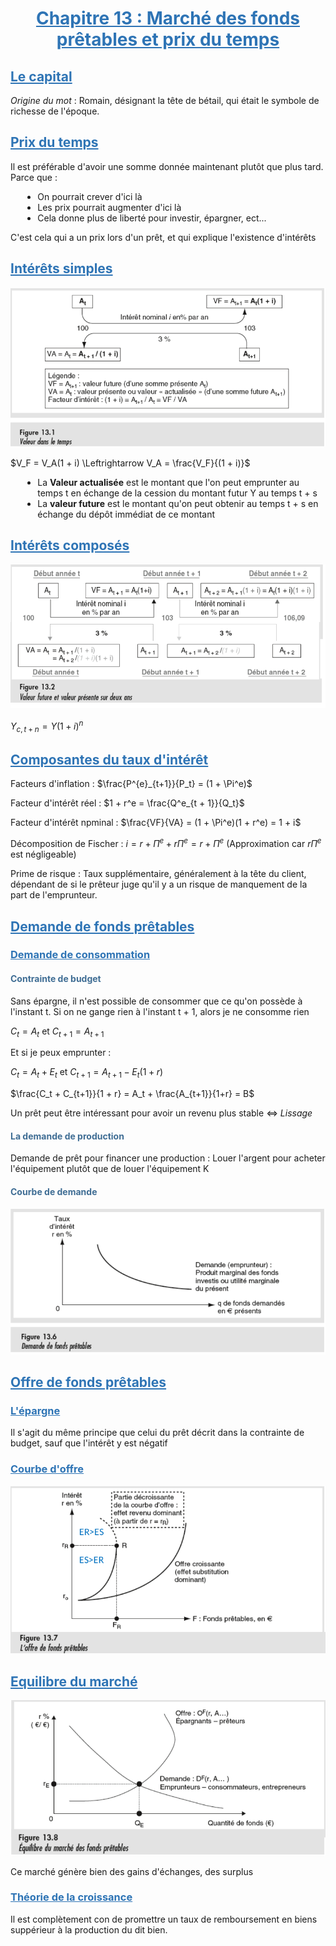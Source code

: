 <style>
/**
*{
color : black;
font-family : Arial;
}

body
{
background-color : white;
}
**/

/** Title style **/

h1
{
text-align : center;
}


h1, h2, h3
{
color : #2e74b5;
text-decoration : underline;
}

h4, h5, h6
{
color : #3f6d94;
text-decoration : bold;
}

/** Table formating **/

table{
margin-top : 1%;
margin-bottom: 1%;
border : 2px solid black;
}

.table_red{
border : 3px solid red;
}

.table_show{
width: 90%;
border: 2px solid black;
padding : 5%;
border-radius: 10px 10px 10px;
}

.table_show tr td
{
width: 40%;
height : auto;
}

/** Block effects **/

.center_block
{
display: block;
margin-left: auto;
margin-right: auto;
width: 60%;
}

.red_block
{
background-color : red;
}

.blue_block
{
background-color : blue;
}

.green_block
{
background-color : green;
}

.salmon_block
{
background-color : salmon;
}


/** line effect **/

.center_line
{
text-align: center;
}

.red_line
{
color : red;
}

.blue_line
{
color : blue;
}

.green_line
{
color : green;
}

.salmon_line
{
color : salmon;
}

.bold
{
font-weight : bold;
}

.underline
{
text-decoration : underline;
}

/** Global list effects **/

ul, li
{
margin-left : 2%;
}

/** ul list decoration **/

ul
{
list-style-type: disc;
}

ul li ul
{
list-style-type: circle;
}

ul li ul li ul
{
list-style-type: square;
}

ul li ul li ul li ul
{
list-style-type: lower-latin;
}

ul li ul li ul li ul li ul
{
list-style-type: decimal;
}

/** ol list decoration **/

ol
{
list-style-type: decimal;
}

ol li ol
{
list-style-type: upper-alpha;
}

ol li ol li ol
{
list-style-type: lower-alpha;
}

ol li ol li ol li ol
{
list-style-type: upper-roman;
}

ol li ol li ol li ol li ol
{
list-style-type: lower-roman;
}
</style>
# Chapitre 13 : Marché des fonds prêtables et prix du temps

## Le capital

*Origine du mot* : Romain, désignant la tête de bétail, qui était le symbole de richesse de l'époque.

## Prix du temps

Il est préférable d'avoir une somme donnée maintenant plutôt que plus tard. Parce que :
- On pourrait crever d'ici là
- Les prix pourrait augmenter d'ici là
- Cela donne plus de liberté pour investir, épargner, ect...

C'est cela qui a un prix lors d'un prêt, et qui explique l'existence d'intérêts

## Intérêts simples

<img src="../attachment/eco22.png"/>

$V_F = V_A(1 + i) \Leftrightarrow V_A = \frac{V_F}{(1 + i)}$ &nbsp;

- La **Valeur actualisée** est le montant que l'on peut emprunter au temps t en échange de la cession du montant futur Y au temps t + s
- La **valeur future** est le montant qu'on peut obtenir au temps t + s en échange du dépôt immédiat de ce montant

## Intérêts composés

<img src="../attachment/eco23.png"/>

$Y_{c, t+n} = Y(1 + i)^n$

## Composantes du taux d'intérêt

Facteurs d'inflation : $\frac{P^{e}_{t+1}}{P_t} = (1 + \Pi^e)$

Facteur d'intérêt réel : $1 + r^e = \frac{Q^e_{t + 1}}{Q_t}$ &nbsp;

Facteur d'intérêt npminal : $\frac{VF}{VA} = (1 + \Pi^e)(1 + r^e) = 1 + i$

Décomposition de Fischer : $i = r + \Pi^e + r\Pi^e  = r + \Pi^e$ (Approximation car $r\Pi^e$ est négligeable)

Prime de risque : Taux supplémentaire, généralement à la tête du client, dépendant de si le prêteur juge qu'il y a un risque de manquement de la part de l'emprunteur.

## Demande de fonds prêtables

### Demande de consommation

#### Contrainte de budget

Sans épargne, il n'est possible de consommer que ce qu'on possède à l'instant t. Si on ne gange rien à l'instant t + 1, alors je ne consomme rien

$C_t = A_t$ et $C_{t + 1} = A_{t+1}$ &nbsp;

Et si je peux emprunter :

$C_t = A_t + E_t$ et $C_{t+1} = A_{t+1} - E_t(1 + r)$

$\frac{C_t + C_{t+1}}{1 + r} = A_t + \frac{A_{t+1}}{1+r} = B$

Un prêt peut être intéressant pour avoir un revenu plus stable $\Leftrightarrow$ *Lissage*

#### La demande de production

Demande de prêt pour financer une production : Louer l'argent pour acheter l'équipement plutôt que de louer l'équipement K

#### Courbe de demande

<img src="../attachment/eco24.png"/>

## Offre de fonds prêtables

### L'épargne

Il s'agit du même principe que celui du prêt décrit dans la contrainte de budget, sauf que l'intérêt y est négatif

### Courbe d'offre

<img src="../attachment/eco25.png"/>

## Equilibre du marché

<img src="../attachment/eco26.png"/>

Ce marché génère bien des gains d'échanges, des surplus

### Théorie de la croissance

Il est complètement con de promettre un taux de remboursement en biens suppérieur à la production du dit bien.
